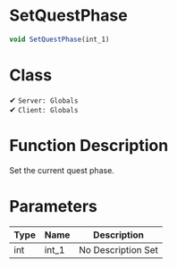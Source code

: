 # SetQuestPhase
```js
void SetQuestPhase(int_1)
```
# Class
✔ `Server: Globals`  
✔ `Client: Globals`  

# Function Description
Set the current quest phase.
# Parameters
Type|Name|Description
--|--|--
int|int_1|No Description Set
